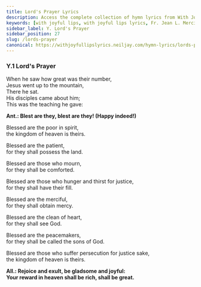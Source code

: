 ```yaml
---
title: Lord's Prayer Lyrics
description: Access the complete collection of hymn lyrics from With Joyful Lips by Fr. Jean L. Mercier. Twelfth Revised Edition.
keywords: [with joyful lips, with joyful lips lyrics, Fr. Jean L. Mercier, hymn lyrics, twelfth revised edition]
sidebar_label: Y. Lord's Prayer
sidebar_position: 27
slug: /lords-prayer
canonical: https://withjoyfullipslyrics.neiljay.com/hymn-lyrics/lords-prayer
---
```


### Y.1 Lord's Prayer

When he saw how great was their number,<br />
Jesus went up to the mountain,<br />
There he sat.<br />
His disciples came about him;<br />
This was the teaching he gave:<br />

**Ant.: Blest are they, blest are they! (Happy indeed!)**

Blessed are the poor in spirit,<br />
the kingdom of heaven is theirs.

Blessed are the patient,<br />
for they shall possess the land.

Blessed are those who mourn,<br />
for they shall be comforted.

Blessed are those who hunger and thirst for justice,<br />
for they shall have their fill.

Blessed are the merciful,<br />
for they shall obtain mercy.

Blessed are the clean of heart,<br />for they shall see God.

Blessed are the peacemakers,<br />
for they shall be called the sons of God.

Blessed are those who suffer persecution for justice sake,<br />
the kingdom of heaven is theirs.

**All.: Rejoice and exult, be gladsome and joyful:**<br />
**Your reward in heaven shall be rich, shall be great.**
